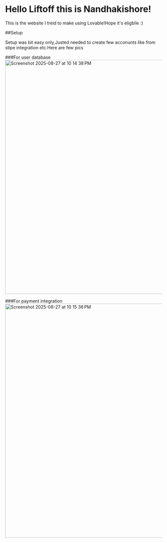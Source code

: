 # Hello Liftoff this is Nandhakishore!

This is the website I treid to make using Lovable!Hope it's eligbile :)


##Setup

Setup was bit easy only,Justed needed to create few acconunts like from stipe integration etc.Here are few pics


###For user database
<img width="1439" height="751" alt="Screenshot 2025-08-27 at 10 14 38 PM" src="https://github.com/user-attachments/assets/60744f91-1570-4f1d-8c9f-57995663aea6" />

###For payment integration
<img width="1439" height="751" alt="Screenshot 2025-08-27 at 10 15 36 PM" src="https://github.com/user-attachments/assets/331e5f37-3e9c-4fba-aa0d-d2979790ce0f" />
